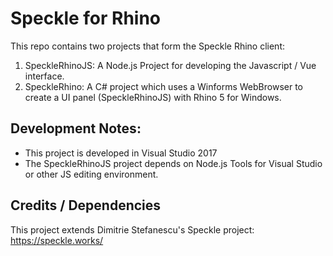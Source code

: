﻿Speckle for Rhino
=================

This repo contains two projects that form the Speckle Rhino client:
1. SpeckleRhinoJS: A Node.js Project for developing the Javascript / Vue interface.
2. SpeckleRhino: A C# project which uses a Winforms WebBrowser to create a UI panel (SpeckleRhinoJS) with Rhino 5 for Windows.

Development Notes:
-----------
- This project is developed in Visual Studio 2017
- The SpeckleRhinoJS project depends on Node.js Tools for Visual Studio or other JS editing environment.

Credits / Dependencies
-----------
This project extends Dimitrie Stefanescu's Speckle project: https://speckle.works/